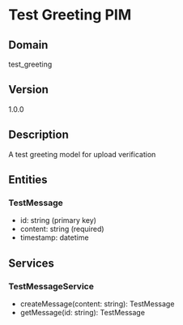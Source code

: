 # Test Greeting PIM

## Domain
test_greeting

## Version
1.0.0

## Description
A test greeting model for upload verification

## Entities

### TestMessage
- id: string (primary key)
- content: string (required)
- timestamp: datetime

## Services

### TestMessageService
- createMessage(content: string): TestMessage
- getMessage(id: string): TestMessage